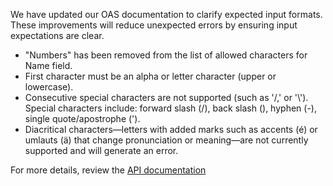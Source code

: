 We have updated our OAS documentation to clarify expected input formats. These improvements will reduce unexpected errors by ensuring input expectations are clear. 

- "Numbers" has been removed from the list of allowed characters for Name field.
- First character must be an alpha or letter character (upper or lowercase).
- Consecutive special characters are not supported (such as '/,' or '\\'). Special characters include: forward slash (/), back slash (\), hyphen (-), single quote/apostrophe (').
- Diacritical characters—letters with added marks such as accents (é) or umlauts (ä) that change pronunciation or meaning—are not currently supported and will generate an error. 
	
For more details, review the [API documentation](https://developer.va.gov/explore/api/veteran-confirmation/docs?version=current)
